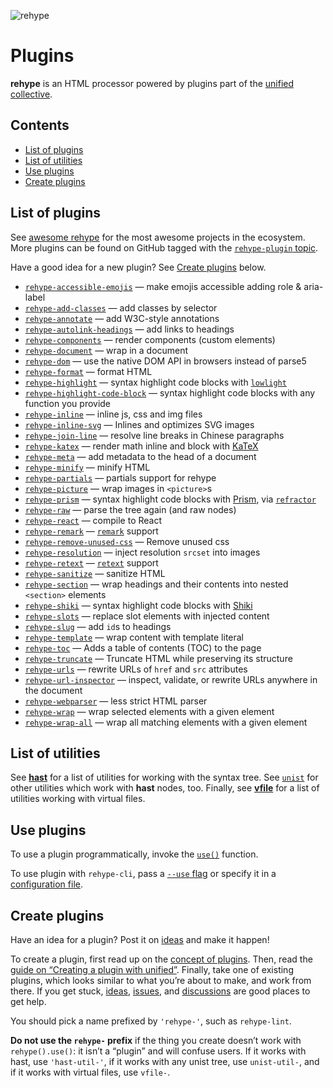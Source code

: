 ![rehype][logo]

# Plugins

**rehype** is an HTML processor powered by plugins part of the [unified][]
[collective][].

## Contents

*   [List of plugins](#list-of-plugins)
*   [List of utilities](#list-of-utilities)
*   [Use plugins](#use-plugins)
*   [Create plugins](#create-plugins)

## List of plugins

See [awesome rehype][awesome] for the most awesome projects in the ecosystem.
More plugins can be found on GitHub tagged with the [`rehype-plugin`
topic][topic].

Have a good idea for a new plugin?
See [Create plugins][create] below.

*   [`rehype-accessible-emojis`](https://github.com/GaiAma/Coding4GaiAma/tree/HEAD/packages/rehype-accessible-emojis)
    — make emojis accessible adding role & aria-label
*   [`rehype-add-classes`](https://github.com/martypdx/rehype-add-classes)
    — add classes by selector
*   [`rehype-annotate`](https://github.com/baldurbjarnason/rehype-annotate)
    — add W3C-style annotations
*   [`rehype-autolink-headings`](https://github.com/rehypejs/rehype-autolink-headings)
    — add links to headings
*   [`rehype-components`](https://github.com/marekweb/rehype-components)
    — render components (custom elements)
*   [`rehype-document`](https://github.com/rehypejs/rehype-document)
    — wrap in a document
*   [`rehype-dom`](https://github.com/kmck/rehype-dom)
    — use the native DOM API in browsers instead of parse5
*   [`rehype-format`](https://github.com/rehypejs/rehype-format)
    — format HTML
*   [`rehype-highlight`](https://github.com/rehypejs/rehype-highlight)
    — syntax highlight code blocks with [`lowlight`](https://github.com/wooorm/lowlight)
*   [`rehype-highlight-code-block`](https://github.com/mapbox/rehype-highlight-code-block)
    — syntax highlight code blocks with any function you provide
*   [`rehype-inline`](https://github.com/marko-knoebl/rehype-inline)
    — inline js, css and img files
*   [`rehype-inline-svg`](https://github.com/JS-DevTools/rehype-inline-svg)
    — Inlines and optimizes SVG images
*   [`rehype-join-line`](https://github.com/unix/rehype-join-line)
    — resolve line breaks in Chinese paragraphs
*   [`rehype-katex`](https://github.com/remarkjs/remark-math/tree/HEAD/packages/rehype-katex)
    — render math inline and block with [KaTeX](https://github.com/Khan/KaTeX)
*   [`rehype-meta`](https://github.com/rehypejs/rehype-meta)
    — add metadata to the head of a document
*   [`rehype-minify`](https://github.com/rehypejs/rehype-minify)
    — minify HTML
*   [`rehype-partials`](https://github.com/mrzmmr/rehype-partials)
    — partials support for rehype
*   [`rehype-picture`](https://github.com/rehypejs/rehype-picture)
    — wrap images in `<picture>`s
*   [`rehype-prism`](https://github.com/mapbox/rehype-prism)
    — syntax highlight code blocks with [Prism](https://prismjs.com), via [`refractor`](https://github.com/wooorm/refractor#browser)
*   [`rehype-raw`](https://github.com/rehypejs/rehype-raw)
    — parse the tree again (and raw nodes)
*   [`rehype-react`](https://github.com/rhysd/rehype-react)
    — compile to React
*   [`rehype-remark`](https://github.com/rehypejs/rehype-remark)
    — [`remark`](https://github.com/wooorm/remark) support
*   [`rehype-remove-unused-css`](https://github.com/nzt/rehype-remove-unused-css)
    — Remove unused css
*   [`rehype-resolution`](https://github.com/michaelnisi/rehype-resolution)
    — inject resolution `srcset` into images
*   [`rehype-retext`](https://github.com/rehypejs/rehype-retext)
    — [`retext`](https://github.com/wooorm/retext) support
*   [`rehype-sanitize`](https://github.com/rehypejs/rehype-sanitize)
    — sanitize HTML
*   [`rehype-section`](https://github.com/agentofuser/rehype-section)
    — wrap headings and their contents into nested `<section>` elements
*   [`rehype-shiki`](https://github.com/rsclarke/rehype-shiki)
    — syntax highlight code blocks with [Shiki](https://github.com/octref/shiki/)
*   [`rehype-slots`](https://github.com/marekweb/rehype-slots)
    — replace slot elements with injected content
*   [`rehype-slug`](https://github.com/rehypejs/rehype-slug)
    — add `id`s to headings
*   [`rehype-template`](https://github.com/nzt/rehype-template)
    — wrap content with template literal
*   [`rehype-toc`](https://github.com/JS-DevTools/rehype-toc)
    — Adds a table of contents (TOC) to the page
*   [`rehype-truncate`](https://github.com/luk707/rehype-truncate)
    — Truncate HTML while preserving its structure
*   [`rehype-urls`](https://github.com/brechtcs/rehype-urls)
    — rewrite URLs of `href` and `src` attributes
*   [`rehype-url-inspector`](https://github.com/JS-DevTools/rehype-url-inspector)
    — inspect, validate, or rewrite URLs anywhere in the document
*   [`rehype-webparser`](https://github.com/Prettyhtml/prettyhtml/tree/HEAD/packages/rehype-webparser)
    — less strict HTML parser
*   [`rehype-wrap`](https://github.com/mrzmmr/rehype-wrap)
    — wrap selected elements with a given element
*   [`rehype-wrap-all`](https://github.com/florentb/rehype-wrap-all)
    — wrap all matching elements with a given element

## List of utilities

See [**hast**][hast-util] for a list of utilities for working with the syntax
tree.
See [`unist`][unist-util] for other utilities which work with **hast**
nodes, too.
Finally, see [**vfile**][vfile-util] for a list of utilities working with
virtual files.

## Use plugins

To use a plugin programmatically, invoke the [`use()`][unified-use]
function.

To use plugin with `rehype-cli`, pass a [`--use` flag][unified-args-use]
or specify it in a [configuration file][config-file-use].

## Create plugins

Have an idea for a plugin?
Post it on [ideas][] and make it happen!

To create a plugin, first read up on the [concept of plugins][unified-plugins].
Then, read the [guide on “Creating a plugin with unified”][guide].
Finally, take one of existing plugins, which looks similar to what you’re about
to make, and work from there.
If you get stuck, [ideas][], [issues][], and [discussions][] are good places to
get help.

You should pick a name prefixed by `'rehype-'`, such as `rehype-lint`.

**Do not use the `rehype-` prefix** if the thing you create doesn’t work with
`rehype().use()`: it isn’t a “plugin” and will confuse users.
If it works with hast, use `'hast-util-'`, if it works with any unist tree,
use `unist-util-`, and if it works with virtual files, use `vfile-`.

<!--Definitions:-->

[logo]: https://raw.githubusercontent.com/rehypejs/rehype/90b8f34/logo.svg?sanitize=true

[hast-util]: https://github.com/syntax-tree/hast#list-of-utilities

[unist-util]: https://github.com/syntax-tree/unist#unist-utilities

[vfile-util]: https://github.com/vfile/vfile#utilities

[unified-use]: https://github.com/unifiedjs/unified#processoruseplugin-options

[unified-args-use]: https://github.com/unifiedjs/unified-args#--use-plugin

[config-file-use]: https://github.com/unifiedjs/unified-engine/blob/HEAD/doc/configure.md#plugins

[unified-plugins]: https://github.com/unifiedjs/unified#plugin

[issues]: https://github.com/rehypejs/rehype/issues

[discussions]: https://github.com/rehypejs/rehype/discussions

[guide]: https://unifiedjs.com/learn/guide/create-a-plugin/

[awesome]: https://github.com/rehypejs/awesome-rehype

[ideas]: https://github.com/rehypejs/ideas

[topic]: https://github.com/topics/rehype-plugin

[unified]: https://github.com/unifiedjs/unified

[collective]: https://opencollective.com/unified

[create]: #create-plugins
